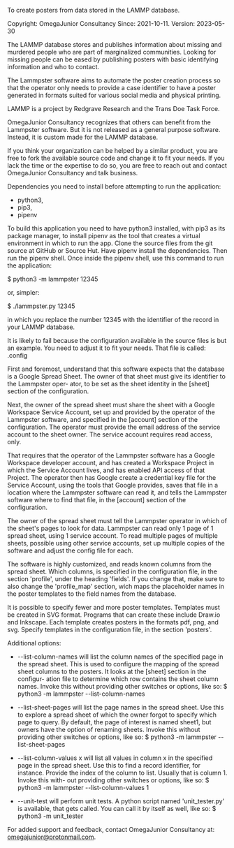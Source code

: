 To create posters from data stored in the LAMMP database.

Copyright: OmegaJunior Consultancy
Since: 2021-10-11.
Version: 2023-05-30

The LAMMP database stores and publishes information about
missing and murdered people who are part of marginalized 
communities. Looking for missing people can be eased by 
publishing posters with basic identifying information and
who to contact. 

The Lammpster software aims to automate the poster creation
process so that the operator only needs to provide a case 
identifier to have a poster generated in formats suited for 
various social media and physical printing.

LAMMP is a project by Redgrave Research and the Trans Doe
Task Force. 

OmegaJunior Consultancy recognizes that others can benefit
from the Lammpster software. But it is not released as a 
general purpose software. Instead, it is custom made for the 
LAMMP database. 

If you think your organization can be helped by a similar 
product, you are free to fork the available source code and 
change it to fit your needs. If you lack the time or the 
expertise to do so, you are free to reach out and contact 
OmegaJunior Consultancy and talk business.

Dependencies you need to install before attempting to run 
the application: 
- python3,
- pip3,
- pipenv

To build this application you need to have python3 installed,
with pip3 as its package manager, to install pipenv as the
tool that creates a virtual environment in which to run the 
app. Clone the source files from the git source at GitHub
or Source Hut. Have pipenv install the dependencies. Then 
run the pipenv shell. Once inside the pipenv shell, use this
command to run the application: 
  
$ python3 -m lammpster 12345  

or, simpler:

$ ./lammpster.py 12345
  
in which you replace the number 12345 with the identifier of
the record in your LAMMP database.  
  
It is likely to fail because the configuration available in
the source files is but an example. You need to adjust it to
fit your needs. That file is called:
.config  
  
First and foremost, understand that this software expects 
that the database is a Google Spread Sheet. The owner of 
that sheet must give its identifier to the Lammpster oper-
ator, to be set as the sheet identity in the [sheet] section
of the configuration. 
  
Next, the owner of the spread sheet must share the sheet with 
a Google Workspace Service Account, set up and provided by 
the operator of the Lammpster software, and specified in the
[account] section of the configuration. The operator must 
provide the email address of the service account to the sheet
owner. The service account requires read access, only. 
  
That requires that the operator of the Lammpster software has
a Google Workspace developer account, and has created a 
Workspace Project in which the Service Account lives, and has
enabled API access of that Project. The operator then has 
Google create a credential key file for the Service Account, 
using the tools that Google provides, saves that file in a 
location where the Lammpster software can read it, and tells
the Lammpster software where to find that file, in the 
[account] section of the configuration.
  
The owner of the spread sheet must tell the Lammpster 
operator in which of the sheet's pages to look for data. 
Lammpster can read only 1 page of 1 spread sheet, using 1 
service account. To read multiple pages of multiple sheets, 
possible using other service accounts, set up multiple 
copies of the software and adjust the config file for each.

The software is highly customized, and reads known columns 
from the spread sheet. Which columns, is specified in the 
configuration file, in the section 'profile', under the 
heading 'fields'. If you change that, make sure to also 
change the 'profile_map' section, wich maps the placeholder
names in the poster templates to the field names from the 
database.
  
It is possible to specify fewer and more poster templates. 
Templates must be created in SVG format. Programs that can 
create these include Draw.io and Inkscape. Each template 
creates posters in the formats pdf, png, and svg. Specify 
templates in the configuration file, in the section 
'posters'. 

Additional options:  
- --list-column-names will list the column names of the 
  specified page in the spread sheet. This is used to 
  configure the mapping of the spread sheet columns to the 
  posters. It looks at the [sheet] section in the configur-
  ation file to determine which row contains the sheet 
  column names. Invoke this without providing other switches
  or options, like so: 
  $ python3 -m lammpster --list-column-names  

- --list-sheet-pages will list the page names in the spread 
  sheet. Use this to explore a spread sheet of which the 
  owner forgot to specify which page to query. By default, 
  the page of interest is named sheet1, but owners have the 
  option of renaming sheets. Invoke this without providing 
  other switches or options, like so: 
  $ python3 -m lammpster --list-sheet-pages  

- --list-column-values x will list all values in column x in
  the specified page in the spread sheet. Use this to find a
  record identifier, for instance. Provide the index of the
  column to list. Usually that is column 1. Invoke this with-
  out providing other switches or options, like so: 
  $ python3 -m lammpster --list-column-values 1

- --unit-test will perform unit tests. A python script named
  'unit_tester.py' is available, that gets called. You can 
  call it by itself as well, like so: 
  $ python3 -m unit_tester
  
For added support and feedback, contact OmegaJunior Consultancy 
at: omegajunior@protonmail.com. 

